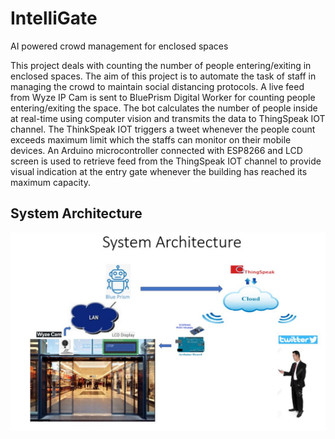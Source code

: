 # IntelliGate
AI powered crowd management for enclosed spaces

This project deals with counting the number of people entering/exiting in enclosed spaces. The aim of this project is to automate the task of staff in managing the crowd to maintain social distancing protocols. A live feed from Wyze IP Cam is sent to BluePrism Digital Worker for counting people entering/exiting the space. The bot calculates the number of people inside at real-time using computer vision and transmits the data to ThingSpeak IOT channel. The ThinkSpeak IOT triggers a tweet whenever the people count exceeds maximum limit which the staffs can monitor on their mobile devices. An Arduino microcontroller connected with ESP8266 and LCD screen is used to retrieve feed from the ThingSpeak IOT channel to provide visual indication at the entry gate whenever the building has reached its maximum capacity.

## System Architecture
![System Architecture](https://github.com/shashankkumar88/IntelliGate/blob/main/Images/System%20Architecture.JPG)
